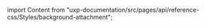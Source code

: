 
import Content from "uxp-documentation/src/pages/api/reference-css/Styles/background-attachment";

<Content query="product=xd"/>
